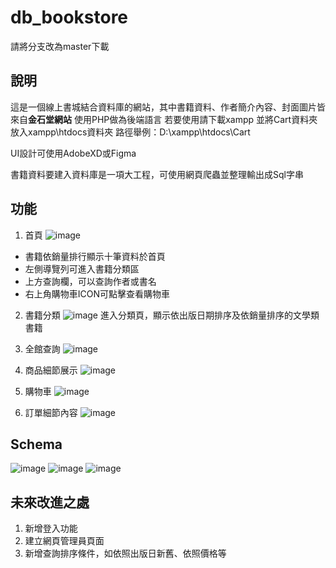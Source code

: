 # db_bookstore
請將分支改為master下載

## 說明
這是一個線上書城結合資料庫的網站，其中書籍資料、作者簡介內容、封面圖片皆來自**金石堂網站**
使用PHP做為後端語言
若要使用請下載xampp
並將Cart資料夾放入xampp\htdocs資料夾
路徑舉例：D:\xampp\htdocs\Cart

UI設計可使用AdobeXD或Figma

書籍資料要建入資料庫是一項大工程，可使用網頁爬蟲並整理輸出成Sql字串

## 功能
1. 首頁
![image](https://user-images.githubusercontent.com/70078018/138567946-8a6077c8-72bb-4ada-a67d-cb51b7e60b9e.png)
* 書籍依銷量排行顯示十筆資料於首頁
* 左側導覽列可進入書籍分類區
* 上方查詢欄，可以查詢作者或書名
* 右上角購物車ICON可點擊查看購物車

2. 書籍分類
![image](https://user-images.githubusercontent.com/70078018/138567995-5fb4e01f-a056-46ea-9a29-4bfbde301c9d.png)
進入分類頁，顯示依出版日期排序及依銷量排序的文學類書籍

3. 全館查詢
![image](https://user-images.githubusercontent.com/70078018/138568010-96923a4a-262d-4507-9ab7-e518b7cec31e.png)

4. 商品細節展示
![image](https://user-images.githubusercontent.com/70078018/138568013-475ae863-ce2b-49ba-a392-dcf45b9a12a9.png)

5. 購物車
![image](https://user-images.githubusercontent.com/70078018/138568019-b5941dc0-d725-463a-b01b-23fdb2b580e8.png)

6. 訂單細節內容
![image](https://user-images.githubusercontent.com/70078018/138568027-56e4ff87-a657-43aa-bbb4-df01d62fbb3d.png)

## Schema
![image](https://user-images.githubusercontent.com/70078018/138568042-9f373869-4de6-4d37-afaf-d7771d1312fa.png)
![image](https://user-images.githubusercontent.com/70078018/138568046-515f5c3f-e0da-4c56-a4b1-605eb07cafa1.png)
![image](https://user-images.githubusercontent.com/70078018/138568052-fe5ef097-b179-4fc5-b7c9-1ad13b215b1d.png)

## 未來改進之處
1. 新增登入功能
2. 建立網頁管理員頁面
3. 新增查詢排序條件，如依照出版日新舊、依照價格等
